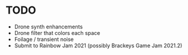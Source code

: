 # TODO
- Drone synth enhancements
- Drone filter that colors each space
- Foilage / transient noise
- Submit to Rainbow Jam 2021 (possibly Brackeys Game Jam 2021.2)

